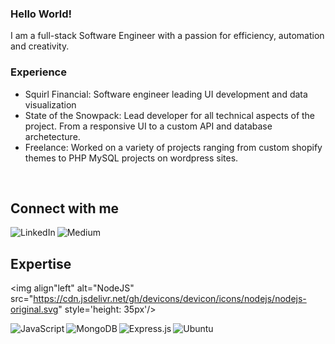 ### Hello World!
I am a full-stack Software Engineer with a passion for efficiency, automation and creativity. 

### Experience
- Squirl Financial: Software engineer leading UI development and data visualization
- State of the Snowpack: Lead developer for all technical aspects of the project. From a responsive UI to a custom API and database archetecture.
- Freelance: Worked on a variety of projects ranging from custom shopify themes to PHP MySQL projects on wordpress sites.
<br>

## Connect with me 

[<img align="left" alt="LinkedIn" src="https://img.shields.io/badge/linkedin-%230077B5.svg?style=for-the-badge&logo=linkedin&logoColor=white"/>](https://www.linkedin.com/in/josh-oleary-a91aa7201/)

[<img align="left" alt="Medium" src="https://img.shields.io/badge/Medium-12100E?style=for-the-badge&logo=medium&logoColor=white" />](https://jdoleary91.medium.com/)

<br>

## Expertise 

<img align"left" alt="NodeJS" src="https://cdn.jsdelivr.net/gh/devicons/devicon/icons/nodejs/nodejs-original.svg" style='height: 35px'/>

<img align="left" alt="JavaScript" src="https://img.shields.io/badge/javascript-%23323330.svg?style=for-the-badge&logo=javascript&logoColor=%23F7DF1E"/>

<img align="left" alt="MongoDB" src ="https://img.shields.io/badge/MongoDB-%234ea94b.svg?style=for-the-badge&logo=mongodb&logoColor=white"/>

<img align="left" alt="Express.js" src="https://img.shields.io/badge/express.js-%23404d59.svg?style=for-the-badge&logo=express&logoColor=%2361DAFB"/>

<img align="left" alt="Ubuntu" src="https://img.shields.io/badge/Ubuntu-E95420?style=for-the-badge&logo=ubuntu&logoColor=white" />

